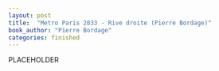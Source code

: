 ```yaml
---
layout: post
title:  "Metro Paris 2033 - Rive droite (Pierre Bordage)"
book_author: "Pierre Bordage"
categories: finished
---
```


PLACEHOLDER